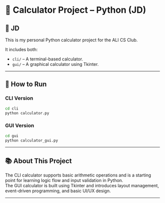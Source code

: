 # 🧮 Calculator Project – Python (JD)
👤 JD
--
This is my personal Python calculator project for the ALI CS Club.

It includes both:
- `cli/` – A terminal-based calculator.
- `gui/` – A graphical calculator using Tkinter.

---

## 🚀 How to Run

### CLI Version

```bash
cd cli
python calculator.py
```

### GUI Version

```bash
cd gui
python calculator_gui.py
```

---

## 📚 About This Project

The CLI calculator supports basic arithmetic operations and is a starting point for learning logic flow and input validation in Python.  
The GUI calculator is built using Tkinter and introduces layout management, event-driven programming, and basic UI/UX design.

---

